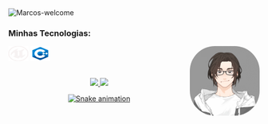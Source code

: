 <img title="Marcos-welcome" src="https://github.com/marcos-py/animation.svg/blob/master/readme.svg" alt="Marcos-welcome" align="center" height="" width="2000">

<h3>Minhas Tecnologias:</h3>
<div style="display: inline_block">
  <img align="center" alt="Marcos-unreal" height="30" width="40" src="CSV/unreal.svg">
  <img align="center" alt="Marcos-c++" height="30" width="40" src="CSV/C++.svg">
  <img align="right" alt="Marcos-pic" height="140" style="border-radius:50px;"![GIF Maker] src="profile.gif">
</div>
</br></br>

<div align="center">
  <a href="https://github.com/Marcos-py">
  <img height="180em" src="https://github-readme-stats.vercel.app/api?username=Marcos-py&show_icons=true&theme=dracula&include_all_commits=true&count_private=true"/>
  <img height="180em" src="https://github-readme-stats.vercel.app/api/top-langs/?username=Marcos-py&layout=compact&langs_count=7&theme=dracula"/>

![Snake animation](https://github.com/Marcos-py/Marcos-py/blob/output/github-contribution-grid-snake.svg)


